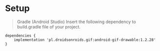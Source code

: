 # Setup
>Gradle (Android Studio)
>Insert the following dependency to build.gradle file of your project.

```
dependencies {
    implementation 'pl.droidsonroids.gif:android-gif-drawable:1.2.28'
}
```
